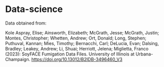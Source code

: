 # Data-science
Data obtained from:

Kole Aspray, Elise; Ainsworth, Elizabeth; McGrath, Jesse; McGrath, Justin; Montes, Christopher; Whetten, Andrew; Ort, Donald; Long, Stephen; Puthuval, Kannan; Mies, Timothy; Bernacchi, Carl; DeLucia, Evan; Dalsing, Bradley; Leakey, Andrew; Li, Shuai; Herriott, Jelena; Miglietta, Franco (2023): SoyFACE Fumigation Data Files. University of Illinois at Urbana-Champaign. https://doi.org/10.13012/B2IDB-3496460_V3
